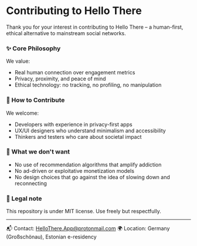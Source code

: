 # Contributing to Hello There

Thank you for your interest in contributing to Hello There – a human-first, ethical alternative to mainstream social networks.

### ✨ Core Philosophy

We value:
- Real human connection over engagement metrics
- Privacy, proximity, and peace of mind
- Ethical technology: no tracking, no profiling, no manipulation

### 💬 How to Contribute

We welcome:
- Developers with experience in privacy-first apps
- UX/UI designers who understand minimalism and accessibility
- Thinkers and testers who care about societal impact

### 🛑 What we don't want
- No use of recommendation algorithms that amplify addiction
- No ad-driven or exploitative monetization models
- No design choices that go against the idea of slowing down and reconnecting

### 🧾 Legal note
This repository is under MIT license. Use freely but respectfully.

---

📬 Contact: [HelloThere.App@protonmail.com](mailto:HelloThere.App@protonmail.com)
🌍 Location: Germany (Großschönau), Estonian e-residency
